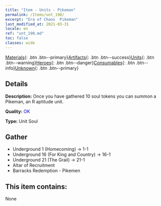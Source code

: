 ```yaml
---
title: "Item - Units - Pikeman"
permalink: /Items/unt_190/
excerpt: "Era of Chaos  Pikeman"
last_modified_at: 2021-03-31
locale: en
ref: "unt_190.md"
toc: false
classes: wide
---
```

 [Materials](/Items/){: .btn .btn--primary}[Artifacts](/Items/Artifacts/){: .btn .btn--success}[Units](/Items/Units/){: .btn .btn--warning}[Heroes](/Items/Heroes/){: .btn .btn--danger}[Consumables](/Items/Consumables/){: .btn .btn--info}[Unknown](/Items/Unknown/){: .btn .btn--primary}

## Details
 **Description:** Once you have gathered 10 soul tokens you can summon a Pikeman, an R aptitude unit.

 **Quality:** <span style="color: #0000CD">OK</span>

 **Type:** Unit Soul

## Gather

*    Underground 1 (Homecoming) -> 1-1 
*    Underground 16 (For King and Country) -> 16-1 
*    Underground 21 (The Grail) -> 21-1 
*    Altar of Recruitment 
*    Barracks Redemption - Pikemen 

## This item contains:

  None

